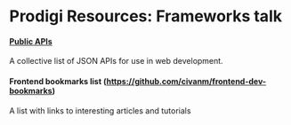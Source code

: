 # Prodigi Resources: Frameworks talk 


#### [Public APIs](https://github.com/toddmotto/public-apis)
A collective list of JSON APIs for use in web development.

#### Frontend bookmarks list (https://github.com/civanm/frontend-dev-bookmarks)
A list with links to interesting articles and tutorials


